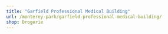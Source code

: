 ```yaml
---
title: "Garfield Professional Medical Building"
url: /monterey-park/garfield-professional-medical-building/
shop: Drogerie
---
```

